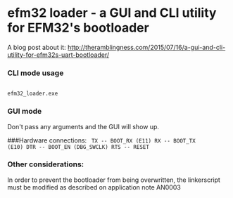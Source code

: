 # efm32 loader - a GUI and CLI utility for EFM32's bootloader

A blog post about it: http://theramblingness.com/2015/07/16/a-gui-and-cli-utility-for-efm32s-uart-bootloader/

### CLI mode usage
<code>
efm32_loader.exe <port_name> <bin_file> <boot_pol>
</code>

### GUI mode
Don't pass any arguments and the GUI will show up.

###Hardware connections:
<code>
TX  -- BOOT_RX (E11)
RX  -- BOOT_TX (E10)
DTR -- BOOT_EN (DBG_SWCLK)
RTS -- RESET
</code>

### Other considerations:
In order to prevent the bootloader from being overwritten, the linkerscript must be modified as described on application note AN0003